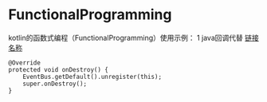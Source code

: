# FunctionalProgramming
kotlin的函数式编程（FunctionalProgramming）使用示例：
1 java回调代替
[链接名称](https://www.baidu.com/)

```
@Override
protected void onDestroy() {
    EventBus.getDefault().unregister(this);
    super.onDestroy();
}
```
